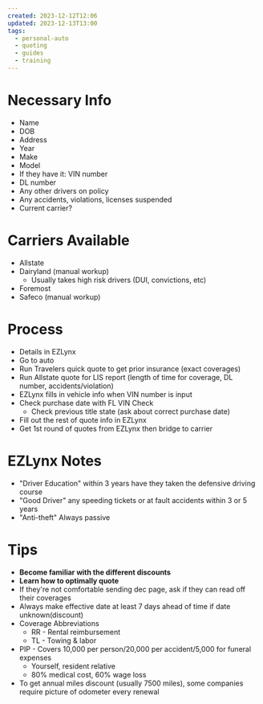 ```yaml
---
created: 2023-12-12T12:06
updated: 2023-12-13T13:00
tags:
  - personal-auto
  - quoting
  - guides
  - training
---
```

# Necessary Info
- Name
- DOB
- Address
- Year 
- Make
- Model
- If they have it: VIN number
- DL number 
- Any other drivers on policy
- Any accidents, violations, licenses suspended
- Current carrier?
# Carriers Available
- Allstate
- Dairyland (manual workup)
	- Usually takes high risk drivers (DUI, convictions, etc)
- Foremost 
- Safeco (manual workup)
# Process
- Details in EZLynx
- Go to auto
- Run Travelers quick quote to get prior insurance (exact coverages)
- Run Allstate quote for LIS report (length of time for coverage, DL number, accidents/violation)
- EZLynx fills in vehicle info when VIN number is input
- Check purchase date with FL VIN Check
	- Check previous title state (ask about correct purchase date)
- Fill out the rest of quote info in EZLynx
- Get 1st round of quotes from EZLynx then bridge to carrier

# EZLynx Notes
- "Driver Education" within 3 years have they taken the defensive driving course
- "Good Driver" any speeding tickets or at fault accidents within 3 or 5 years
- "Anti-theft" Always passive
# Tips
- **Become familiar with the different discounts**
- **Learn how to optimally quote**
- If they're not comfortable sending dec page, ask if they can read off their coverages
- Always make effective date at least 7 days ahead of time if date unknown(discount)
- Coverage Abbreviations 
	- RR - Rental reimbursement
	- TL - Towing & labor
- PIP - Covers 10,000 per person/20,000 per accident/5,000 for funeral expenses
	- Yourself, resident relative
	- 80% medical cost, 60% wage loss
- To get annual miles discount (usually 7500 miles), some companies require picture of odometer every renewal 

